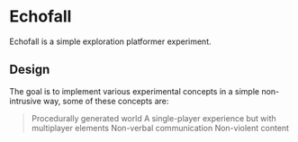 Echofall
========

Echofall is a simple exploration platformer experiment.


Design
------

The goal is to implement various experimental concepts in a simple non-intrusive
way, some of these concepts are:

>	Procedurally generated world
>	A single-player experience but with multiplayer elements
>	Non-verbal communication
>	Non-violent content